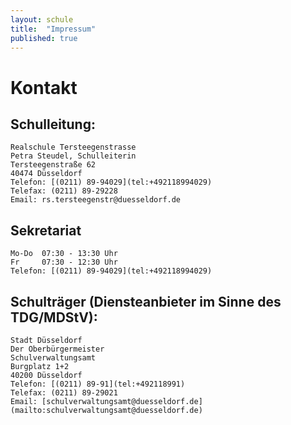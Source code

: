 ```yaml
---
layout: schule
title:  "Impressum"
published: true
---
```


# Kontakt

## Schulleitung: 

	Realschule Tersteegenstrasse
	Petra Steudel, Schulleiterin
	Tersteegenstraße 62
	40474 Düsseldorf
	Telefon: [(0211) 89-94029](tel:+492118994029)
	Telefax: (0211) 89-29228
	Email: rs.tersteegenstr@duesseldorf.de

## Sekretariat

	Mo-Do  07:30 - 13:30 Uhr
	Fr     07:30 - 12:30 Uhr
	Telefon: [(0211) 89-94029](tel:+492118994029)

## Schulträger (Diensteanbieter im Sinne des TDG/MDStV):

	Stadt Düsseldorf
	Der Oberbürgermeister
	Schulverwaltungsamt
	Burgplatz 1+2
	40200 Düsseldorf
	Telefon: [(0211) 89-91](tel:+492118991)
	Telefax: (0211) 89-29021
	Email: [schulverwaltungsamt@duesseldorf.de](mailto:schulverwaltungsamt@duesseldorf.de)
